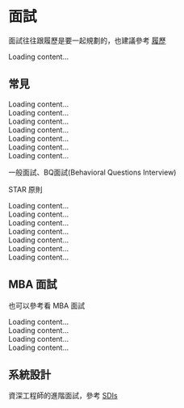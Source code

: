 # 面試

面試往往跟履歷是要一起規劃的，也建議參考 [履歷](./Resume)

<div class="insert_yt_video" yt-title="面試沒有錄取的原因? 成為技術面試官才知道的事!! 如何建立好的面試過程? | 在地上滾的工程師 Nic" yt-url="yFMmkoqDPlM">
  Loading content...
</div>

## 常見

<div class="insert_yt_video" yt-title="面试官详解版Data Scientist Product mock interview｜你怎么被面经坑的｜课代表数据大师课1" yt-url="CD3V4Z5hCgM">
  Loading content...
</div>

<div class="insert_yt_video" yt-title="开放式问题怎么答？Product Sense面试最常犯的错误" yt-url="dbnavqzaTmA">
  Loading content...
</div>

<div class="insert_yt_video" yt-title="助您降维打击一切面试" yt-url="3YGv34WZhNI">
  Loading content...
</div>

<div class="insert_yt_video" yt-title="Product Sense面试心法第一决 — MECE框架" yt-url="pPPGa3x7zBM">
  Loading content...
</div>

<div class="insert_yt_video" yt-title="如何用面试和工作提升人生价值？｜课代表network秘籍大揭秘" yt-url="EdZNyICyl0I">
  Loading content...
</div>

<div class="insert_yt_video" yt-title="这些面试技巧对相亲也是很有帮助的！" yt-url="ZIyLgob1ReY">
  Loading content...
</div>

<div class="insert_yt_video" yt-title="面试的核心是围绕这两件事" yt-url="OR6rikid31g">
  Loading content...
</div>


一般面試、BQ面試(Behavioral Questions Interview)

STAR 原則
<div class="insert_yt_video" yt-title="如何準備行為面試｜BQ Interview Prep" yt-url="0xKLVJuBRCU">
  Loading content...
</div>

<div class="insert_yt_video" yt-title="【學職嘟嘟列車】面試官到底最在乎什麼？千萬不要犯這個錯誤！" yt-url="ZW_xq3az_hE">
  Loading content...
</div>

<div class="insert_yt_video" yt-title="5個一定要知道的面試訣竅跟技巧提升你的錄取率！ 蘋果工程師的面試過程" yt-url="qrhKEIg7Nxk">
  Loading content...
</div>


<div class="insert_yt_video" yt-title="【面试必考题】送分题 vs 送命题，如何诚恳自然地夸赞面试公司？ " yt-url="1IjfpWN_gnc">
  Loading content...
</div>


<div class="insert_yt_video" yt-title="【面试必考题】你敢向面试官提问吗？揭秘面试官眼中的好问题" yt-url="PbkudfQ-JVs">
  Loading content...
</div>

<div class="insert_yt_video" yt-title="【面试必考题】为什么选择这个岗位？这才是面试官最想听到的答案" yt-url="RiCUOJJ2Nd4">
  Loading content...
</div>

<div class="insert_yt_video" yt-title="【面试必考题】化被动为主动，如何巧妙利用“缺点”当作面试敲门砖" yt-url="5-yyLKrMcWQ">
  Loading content...
</div>

## MBA 面試
也可以參考看 MBA 面試

<div class="insert_yt_video" yt-title="待業一年半，我如何找到年薪翻倍的工作" yt-url="kNQwR9YTWQk">
  Loading content...
</div>

<div class="insert_yt_video" yt-title="我是如何准备谷歌产品经理面试的？" yt-url="Z0_ikwQUEbs">
  Loading content...
</div>

<div class="insert_yt_video" yt-title="Case Interview的三板斧套路｜如何科学分析问题｜课代表聊数据第7期 " yt-url="ZBOMGr3JFXM">
  Loading content...
</div>

<div class="insert_yt_video" yt-title="听懂这条面试核心理念，搞定一切behavioral interview｜访谈前亚马逊副总裁" yt-url="mRhsuF4wf3Q">
  Loading content...
</div>


## 系統設計
資深工程師的進階面試，參考 [SDIs](https://systemdesigninterview.github.io/)


<script src="https://posetmage.com/cdn/js/InsertYTVideo.js"></script>
